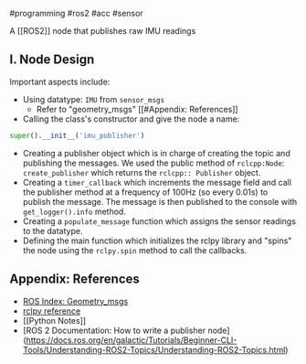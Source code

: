 #programming #ros2 #acc #sensor 

A [[ROS2]] node that publishes raw IMU readings

## I. Node Design

Important aspects include:
- Using datatype: `IMU` from `sensor_msgs`
	- Refer to "geometry_msgs" [[#Appendix: References]] 
- Calling the class's constructor and give the node a name:
```python
super().__init__('imu_publisher')
```
- Creating a publisher object which is in charge of creating the topic and publishing the messages. We used the public method of `rclcpp:Node`: `create_publisher` which returns the `rclcpp:: Publisher` object. 
- Creating a `timer_callback` which increments the message field and call the publisher method at a frequency of 100Hz (so every 0.01s) to publish the message. The message is then published to the console with `get_logger().info` method.
- Creating a `populate_message` function which assigns the sensor readings to the datatype.
- Defining the main function which initializes the rclpy library and "spins" the node using the `rclpy.spin` method to call the callbacks.

## Appendix: References

- [ROS Index: Geometry_msgs](https://index.ros.org/p/geometry_msgs/github-ros2-common_interfaces/#humble)
- [rclpy reference](https://docs.ros2.org/foxy/api/rclpy/index.html)
- [[Python Notes]]
- [ROS 2 Documentation: How to write a publisher node] (https://docs.ros.org/en/galactic/Tutorials/Beginner-CLI-Tools/Understanding-ROS2-Topics/Understanding-ROS2-Topics.html)
